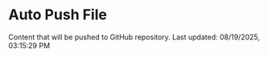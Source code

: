 # Auto Push File

Content that will be pushed to GitHub repository.
Last updated: 08/19/2025, 03:15:29 PM
